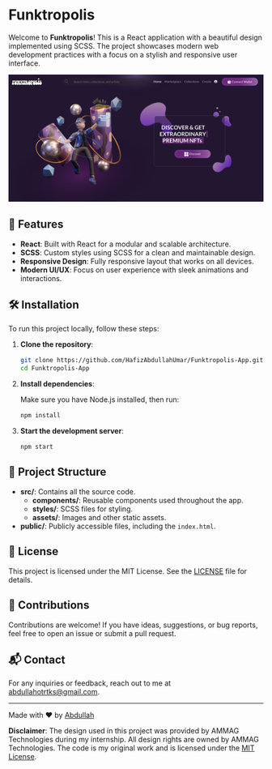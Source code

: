 # Funktropolis

Welcome to **Funktropolis**! This is a React application with a beautiful design implemented using SCSS. The project showcases modern web development practices with a focus on a stylish and responsive user interface.

![Funktropolis Screenshot](src/assests/Readme/Funktropolis.png) 

## 🚀 Features

- **React**: Built with React for a modular and scalable architecture.
- **SCSS**: Custom styles using SCSS for a clean and maintainable design.
- **Responsive Design**: Fully responsive layout that works on all devices.
- **Modern UI/UX**: Focus on user experience with sleek animations and interactions.

## 🛠️ Installation

To run this project locally, follow these steps:

1. **Clone the repository**:

   ```bash
   git clone https://github.com/HafizAbdullahUmar/Funktropolis-App.git
   cd Funktropolis-App
   ```

2. **Install dependencies**:

   Make sure you have Node.js installed, then run:

   ```bash
   npm install
   ```

3. **Start the development server**:

   ```bash
   npm start
   ```

## 📁 Project Structure

- **src/**: Contains all the source code.
  - **components/**: Reusable components used throughout the app.
  - **styles/**: SCSS files for styling.
  - **assets/**: Images and other static assets.
- **public/**: Publicly accessible files, including the `index.html`.


## 📝 License

This project is licensed under the MIT License. See the [LICENSE](LICENSE) file for details.

## 🙌 Contributions

Contributions are welcome! If you have ideas, suggestions, or bug reports, feel free to open an issue or submit a pull request.

## 📬 Contact

For any inquiries or feedback, reach out to me at [abdullahotrtks@gmail.com](mailto:abdullahotrtks@gmail.com).

---

Made with ❤️ by [Abdullah](https://github.com/HafizAbdullahUmar)

**Disclaimer**: The design used in this project was provided by AMMAG Technologies during my internship. All design rights are owned by AMMAG Technologies. The code is my original work and is licensed under the [MIT License](LICENSE).
